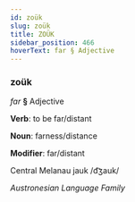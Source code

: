 ```yaml
---
id: zoük
slug: zoük
title: ZOÜK
sidebar_position: 466
hoverText: far § Adjective
---
```


### zoük

*far* **§** Adjective

**Verb**: to be far/distant

**Noun**: farness/distance

**Modifier**: far/distant

Central Melanau jauk /d͡ʒauk/

*Austronesian Language Family*